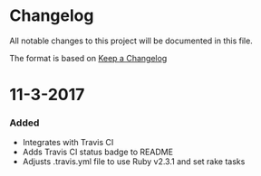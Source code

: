 # Changelog
All notable changes to this project will be documented in this file.

The format is based on [Keep a Changelog](http://keepachangelog.com/en/1.0.0/)
# 11-3-2017
### Added
- Integrates with Travis CI
- Adds Travis CI status badge to README
- Adjusts .travis.yml file to use Ruby v2.3.1 and set rake tasks
